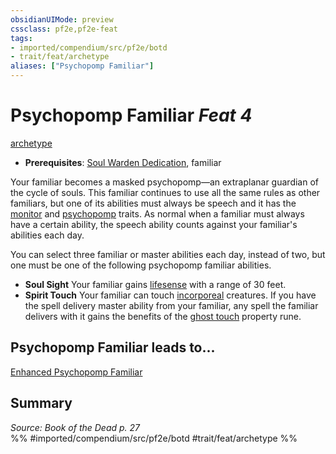 ```yaml
---
obsidianUIMode: preview
cssclass: pf2e,pf2e-feat
tags:
- imported/compendium/src/pf2e/botd
- trait/feat/archetype
aliases: ["Psychopomp Familiar"]
---
```

# Psychopomp Familiar  *Feat 4*  
[archetype](archetype.md)  

- **Prerequisites**: [Soul Warden Dedication](soul-warden-dedication-botd.md), familiar

Your familiar becomes a masked psychopomp—an extraplanar guardian of the cycle of souls. This familiar continues to use all the same rules as other familiars, but one of its abilities must always be speech and it has the [monitor](monitor.md) and [psychopomp](psychopomp-b1.md) traits. As normal when a familiar must always have a certain ability, the speech ability counts against your familiar's abilities each day.

You can select three familiar or master abilities each day, instead of two, but one must be one of the following psychopomp familiar abilities.

- **Soul Sight** Your familiar gains [lifesense](lifesense.md) with a range of 30 feet.
- **Spirit Touch** Your familiar can touch [incorporeal](incorporeal-b1.md) creatures. If you have the spell delivery master ability from your familiar, any spell the familiar delivers with it gains the benefits of the [ghost touch](../equipment/items/ghost-touch.md) property rune.

## Psychopomp Familiar leads to...

[Enhanced Psychopomp Familiar](enhanced-psychopomp-familiar-botd.md)

## Summary

*Source: Book of the Dead p. 27*  
%% #imported/compendium/src/pf2e/botd #trait/feat/archetype %%